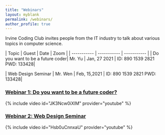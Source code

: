 ```yaml
---
title: "Webinars"
layout: myblank
permalink: /webinars/
author_profile: true
---
```


Irvine Coding Club invites people from the IT industry to talk about various topics in computer science.

| Topic    | Guest | Date |  Zoom |
| ----------- | ----------- | ----------- |
| Do you want to be a future coder| Mr. Yu | Jan, 27 2021 | ID: 890 1539 2821 PWD: 133428|

| Web Design Seminar   | Mr. Wen |  Feb, 15,2021  | ID: 890 1539 2821 PWD: 133428|



### [Webinar 1: Do you want to be a future coder?](/assets/docs/webinar1.pdf)
{% include video id="JK3Ncw0iXlM" provider="youtube" %}




### [Webinar 2: Web Design Seminar](/assets/docs/webinar2.pdf)
{% include video id="Hsb0uCnnxaU" provider="youtube" %}
